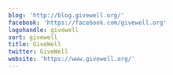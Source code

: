 ```yaml
---
blog: 'http://blog.givewell.org/'
facebook: 'https://facebook.com/givewell.org'
logohandle: givewell
sort: givewell
title: GiveWell
twitter: GiveWell
website: 'https://www.givewell.org/'
---
```

